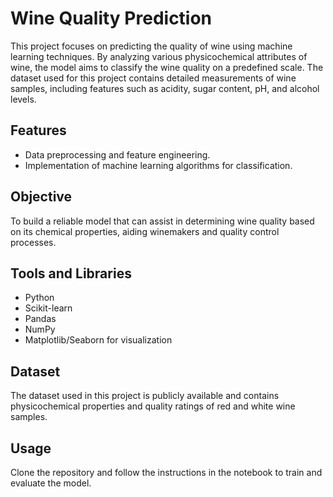 # Wine Quality Prediction

This project focuses on predicting the quality of wine using machine learning techniques. By analyzing various physicochemical attributes of wine, the model aims to classify the wine quality on a predefined scale. The dataset used for this project contains detailed measurements of wine samples, including features such as acidity, sugar content, pH, and alcohol levels.

## Features
- Data preprocessing and feature engineering.
- Implementation of machine learning algorithms for classification.

## Objective
To build a reliable model that can assist in determining wine quality based on its chemical properties, aiding winemakers and quality control processes.

## Tools and Libraries
- Python
- Scikit-learn
- Pandas
- NumPy
- Matplotlib/Seaborn for visualization

## Dataset
The dataset used in this project is publicly available and contains physicochemical properties and quality ratings of red and white wine samples.

## Usage
Clone the repository and follow the instructions in the notebook to train and evaluate the model.

